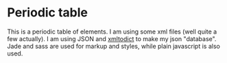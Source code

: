 # Periodic table
This is a periodic table of elements. I am using some xml files (well quite a few actually). I am using JSON and [xmltodict](https://github.com/martinblech/xmltodict) to make my json "database". Jade and sass are used for markup and styles, while plain javascript is also used.
